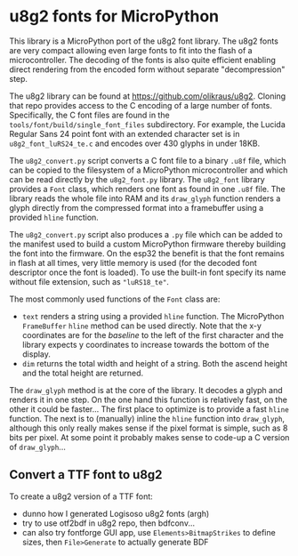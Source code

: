 u8g2 fonts for MicroPython
==========================

This library is a MicroPython port of the u8g2 font library. The u8g2 fonts are very
compact allowing even large fonts to fit into the flash of a microcontroller. The decoding
of the fonts is also quite efficient enabling direct rendering from the encoded form without
separate "decompression" step.

The u8g2 library can be found at https://github.com/olikraus/u8g2. Cloning that repo provides
access to the C encoding of a large number of fonts. Specifically, the C font files are found
in the `tools/font/build/single_font_files` subdirectory. For example, the Lucida Regular Sans
24 point font with an extended character set is in `u8g2_font_luRS24_te.c` and encodes over 430
glyphs in under 18KB.

The `u8g2_convert.py` script converts a C font file to a binary `.u8f` file, which can be copied
to the filesystem of a MicroPython microcontroller and which can be read directly by the
`u8g2_font.py` library. The `u8g2_font` library provides a `Font` class, which renders one font
as found in one `.u8f` file. The library reads the whole file into RAM and its `draw_glyph`
function renders a glyph directly from the compressed format into a framebuffer using a provided
`hline` function.

The `u8g2_convert.py` script also produces a `.py` file which can be added to the manifest used to
build a custom MicroPython firmware thereby building the font into the firmware. On the esp32 the
benefit is that the font remains in flash at all times, very little memory is used (for the decoded
font descriptor once the font is loaded). To use the built-in font specify its name without file
extension, such as `"luRS18_te"`.

The most commonly used functions of the `Font` class are:
- `text` renders a string using a provided `hline` function. The MicroPython `FrameBuffer`
  `hline` method can be used directly. Note that the x-y coordinates are for the _baseline_
  to the left of the first character and the library expects y coordinates to increase towards
  the bottom of the display.
- `dim` returns the total width and height of a string. Both the ascend height and the total height
  are returned.

The `draw_glyph` method is at the core of the library. It decodes a glyph and renders it in one
step. On the one hand this function is relatively fast, on the other it could be faster... The first
place to optimize is to provide a fast `hline` function. The next is to (manually) inline the
`hline` function into `draw_glyph`, although this only really makes sense if the pixel format is
simple, such as 8 bits per pixel. At some point it probably makes sense to code-up a C version of
`draw_glyph`...

Convert a TTF font to u8g2
--------------------------

To create a u8g2 version of a TTF font:
- dunno how I generated Logisoso u8g2 fonts (argh)
- try to use otf2bdf in u8g2 repo, then bdfconv...
- can also try fontforge GUI app, use `Elements>BitmapStrikes` to define sizes,
  then `File>Generate` to actually generate BDF
